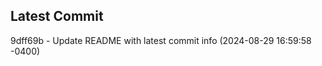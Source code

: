 
## Latest Commit
9dff69b - Update README with latest commit info (2024-08-29 16:59:58 -0400) <Yunxi-Zhou>

